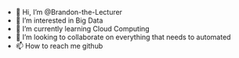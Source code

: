 - 👋 Hi, I’m @Brandon-the-Lecturer
- 👀 I’m interested in Big Data
- 🌱 I’m currently learning Cloud Computing
- 💞️ I’m looking to collaborate on everything that needs to automated
- 📫 How to reach me github

<!---
Brandon-the-Lecturer/Brandon-the-Lecturer is a ✨ special ✨ repository because its `README.md` (this file) appears on your GitHub profile.
You can click the Preview link to take a look at your changes.
--->
